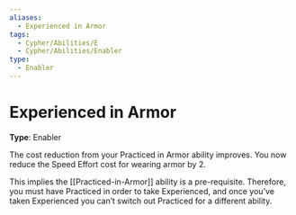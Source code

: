 ```yaml
---
aliases:
  - Experienced in Armor
tags:
  - Cypher/Abilities/E
  - Cypher/Abilities/Enabler
type:
  - Enabler
---
```


# Experienced in Armor

**Type**: Enabler

The cost reduction from your Practiced in Armor ability improves. You now reduce the Speed Effort cost for wearing armor by 2. 

This implies the [[Practiced-in-Armor]] ability is a pre-requisite. Therefore, you must have Practiced in order to take Experienced, and once you’ve taken Experienced you can’t switch out Practiced for a different ability.